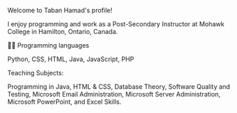 Welcome to Taban Hamad's profile! 

I enjoy programming and work as a Post-Secondary Instructor at Mohawk College in Hamilton, Ontario, Canada.

👨‍💻 Programming languages

Python, CSS, HTML, Java, JavaScript, PHP 

Teaching Subjects:

Programming in Java, HTML & CSS, Database Theory, Software Quality and Testing, Microsoft Email Administration, Microsoft Server Administration, Microsoft PowerPoint, and Excel Skills.
